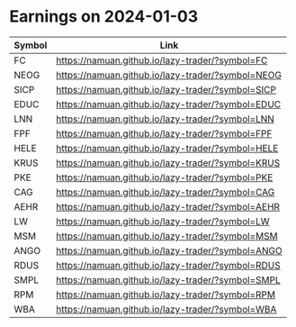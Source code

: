 # Earnings on 2024-01-03

| Symbol | Link |
| ---| --- |
| FC | https://namuan.github.io/lazy-trader/?symbol=FC |
| NEOG | https://namuan.github.io/lazy-trader/?symbol=NEOG |
| SICP | https://namuan.github.io/lazy-trader/?symbol=SICP |
| EDUC | https://namuan.github.io/lazy-trader/?symbol=EDUC |
| LNN | https://namuan.github.io/lazy-trader/?symbol=LNN |
| FPF | https://namuan.github.io/lazy-trader/?symbol=FPF |
| HELE | https://namuan.github.io/lazy-trader/?symbol=HELE |
| KRUS | https://namuan.github.io/lazy-trader/?symbol=KRUS |
| PKE | https://namuan.github.io/lazy-trader/?symbol=PKE |
| CAG | https://namuan.github.io/lazy-trader/?symbol=CAG |
| AEHR | https://namuan.github.io/lazy-trader/?symbol=AEHR |
| LW | https://namuan.github.io/lazy-trader/?symbol=LW |
| MSM | https://namuan.github.io/lazy-trader/?symbol=MSM |
| ANGO | https://namuan.github.io/lazy-trader/?symbol=ANGO |
| RDUS | https://namuan.github.io/lazy-trader/?symbol=RDUS |
| SMPL | https://namuan.github.io/lazy-trader/?symbol=SMPL |
| RPM | https://namuan.github.io/lazy-trader/?symbol=RPM |
| WBA | https://namuan.github.io/lazy-trader/?symbol=WBA |
